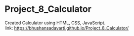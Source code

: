 # Project_8_Calculator
Created Calculator using HTML, CSS, JavaScript.
<br>
link: https://bhushansadavarti.github.io/Project_8_Calculator/ 
